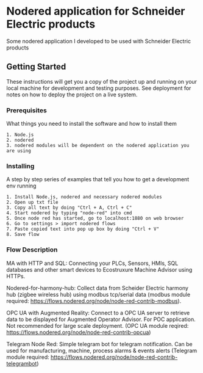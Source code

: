 # Nodered application for Schneider Electric products

Some nodered application I developed to be used with Schneider Electric products

## Getting Started

These instructions will get you a copy of the project up and running on your local machine for development and testing purposes. See deployment for notes on how to deploy the project on a live system.

### Prerequisites

What things you need to install the software and how to install them

```
1. Node.js
2. nodered
3. nodered modules will be dependent on the nodered application you are using

```

### Installing

A step by step series of examples that tell you how to get a development env running



```
1. Install Node.js, nodered and necessary nodered modules
2. Open up txt file
3. Copy all text by doing "Ctrl + A, Ctrl + C"
4. Start nodered by typing "node-red" into cmd
5. Once node red has started, go to localhost:1880 on web browser
6. Go to settings > import nodered flows
7. Paste copied text into pop up box by doing "Ctrl + V"
8. Save flow
```
### Flow Description

MA with HTTP and SQL: Connecting your PLCs, Sensors, HMIs, SQL databases and other smart devices to Ecostruxure Machine Advisor using HTTPs.

Nodered-for-harmony-hub: Collect data from Scheider Electric harmony hub (zigbee wireless hub) using modbus tcp/serial data (modbus module required: https://flows.nodered.org/node/node-red-contrib-modbus).

OPC UA with Augmented Reality: Connect to a OPC UA server to retrieve data to be displayed for Augmented Operator Advisor. For POC application. Not recommended for large scale deployment. (OPC UA module reqired: https://flows.nodered.org/node/node-red-contrib-opcua)

Telegram Node Red: Simple telegram bot for telegram notification. Can be used for manufacturing, machine, process alarms & events alerts (Telegram module required: https://flows.nodered.org/node/node-red-contrib-telegrambot)






